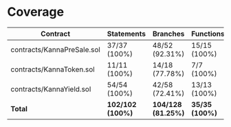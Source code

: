 # Coverage

|Contract|Statements|Branches|Functions|Lines|
|-|-|-|-|-|
|contracts/KannaPreSale.sol|37/37 (100%)|48/52 (92.31%)|15/15 (100%)|43/43 (100%)|
|contracts/KannaToken.sol|11/11 (100%)|14/18 (77.78%)|7/7 (100%)|12/12 (100%)|
|contracts/KannaYield.sol|54/54 (100%)|42/58 (72.41%)|13/13 (100%)|83/83 (100%)|
|**Total**|**102/102 (100%)**|**104/128 (81.25%)**|**35/35 (100%)**|**138/138 (100%)**|
